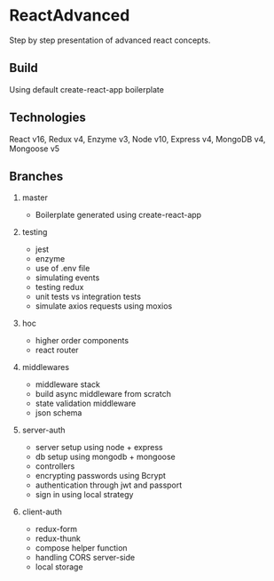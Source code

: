 # ReactAdvanced

Step by step presentation of advanced react concepts. 

## Build

Using default create-react-app boilerplate

## Technologies

React v16, Redux v4, Enzyme v3, Node v10, Express v4, MongoDB v4, Mongoose v5

## Branches

1. master
    * Boilerplate generated using create-react-app

1. testing
    * jest
    * enzyme
    * use of .env file
    * simulating events
    * testing redux
    * unit tests vs integration tests
    * simulate axios requests using moxios

1. hoc
    * higher order components
    * react router
    
1. middlewares
    * middleware stack
    * build async middleware from scratch
    * state validation middleware
    * json schema
    
1. server-auth
    * server setup using node + express
    * db setup using mongodb + mongoose
    * controllers
    * encrypting passwords using Bcrypt
    * authentication through jwt and passport
    * sign in using local strategy

1. client-auth
    * redux-form
    * redux-thunk
    * compose helper function
    * handling CORS server-side
    * local storage
